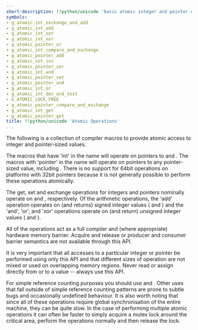 ```yaml
---
short-description: !!python/unicode 'basic atomic integer and pointer operations'
symbols:
- g_atomic_int_exchange_and_add
- g_atomic_int_add
- g_atomic_int_set
- g_atomic_int_xor
- g_atomic_pointer_or
- g_atomic_int_compare_and_exchange
- g_atomic_pointer_add
- g_atomic_int_inc
- g_atomic_pointer_xor
- g_atomic_int_and
- g_atomic_pointer_set
- g_atomic_pointer_and
- g_atomic_int_or
- g_atomic_int_dec_and_test
- G_ATOMIC_LOCK_FREE
- g_atomic_pointer_compare_and_exchange
- g_atomic_int_get
- g_atomic_pointer_get
title: !!python/unicode 'Atomic Operations'
...
```


The following is a collection of compiler macros to provide atomic
access to integer and pointer-sized values.

The macros that have 'int' in the name will operate on pointers to
[](gint) and [](guint).  The macros with 'pointer' in the name will operate
on pointers to any pointer-sized value, including [](gsize).  There is
no support for 64bit operations on platforms with 32bit pointers
because it is not generally possible to perform these operations
atomically.

The get, set and exchange operations for integers and pointers
nominally operate on [](gint) and [](gpointer), respectively.  Of the
arithmetic operations, the 'add' operation operates on (and returns)
signed integer values ([](gint) and [](gssize)) and the 'and', 'or', and
'xor' operations operate on (and return) unsigned integer values
([](guint) and [](gsize)).

All of the operations act as a full compiler and (where appropriate)
hardware memory barrier.  Acquire and release or producer and
consumer barrier semantics are not available through this API.

It is very important that all accesses to a particular integer or
pointer be performed using only this API and that different sizes of
operation are not mixed or used on overlapping memory regions.  Never
read or assign directly from or to a value -- always use this API.

For simple reference counting purposes you should use
[](g_atomic_int_inc) and [](g_atomic_int_dec_and_test).  Other uses that
fall outside of simple reference counting patterns are prone to
subtle bugs and occasionally undefined behaviour.  It is also worth
noting that since all of these operations require global
synchronisation of the entire machine, they can be quite slow.  In
the case of performing multiple atomic operations it can often be
faster to simply acquire a mutex lock around the critical area,
perform the operations normally and then release the lock.
